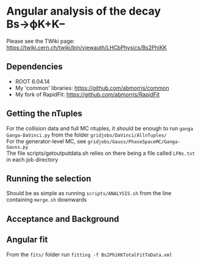 # Angular analysis of the decay Bs→ϕK+K−

Please see the TWiki page:  
https://twiki.cern.ch/twiki/bin/viewauth/LHCbPhysics/Bs2PhiKK

## Dependencies
- ROOT 6.04.14  
- My 'common' libraries: https://github.com/abmorris/common  
- My fork of RapidFit: https://github.com/abmorris/RapidFit  
## Getting the nTuples
For the collision data and full MC ntuples, it should be enough to run `ganga Ganga-DaVinci.py` from the folder `gridjobs/DaVinci/AllnTuples/`  
For the generator-level MC, see `gridjobs/Gauss/PhaseSpaceMC/Ganga-Gauss.py`  
The file scripts/getoutputdata.sh relies on there being a file called `LFNs.txt` in each job directory
## Running the selection
Should be as simple as running `scripts/ANALYSIS.sh` from the line containing `merge.sh` downwards
## Acceptance and Background
## Angular fit
From the `fits/` folder run `fitting -f Bs2PhiKKTotalFitToData.xml`
